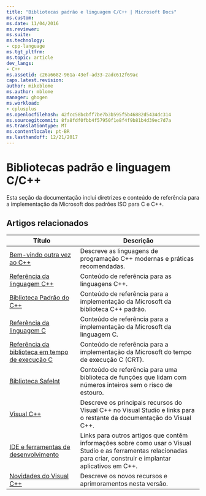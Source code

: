 ```yaml
---
title: "Bibliotecas padrão e linguagem C/C++ | Microsoft Docs"
ms.custom: 
ms.date: 11/04/2016
ms.reviewer: 
ms.suite: 
ms.technology:
- cpp-language
ms.tgt_pltfrm: 
ms.topic: article
dev_langs:
- C++
ms.assetid: c26a6682-961a-43ef-ad33-2adc612f69ac
caps.latest.revision: 
author: mikeblome
ms.author: mblome
manager: ghogen
ms.workload:
- cplusplus
ms.openlocfilehash: 42fcc58bcbff7be7b3b595f5b46882d5434dc314
ms.sourcegitcommit: 8fa8fdf0fbb4f57950f1e8f4f9b81b4d39ec7d7a
ms.translationtype: MT
ms.contentlocale: pt-BR
ms.lasthandoff: 12/21/2017
---
```

# <a name="cc-language-and-standard-libraries"></a>Bibliotecas padrão e linguagem C/C++
Esta seção da documentação inclui diretrizes e conteúdo de referência para a implementação da Microsoft dos padrões ISO para C e C++.  
  
## <a name="related-articles"></a>Artigos relacionados  
  
|Título|Descrição|  
|-----------|-----------------|  
|[Bem-vindo outra vez ao C++](../cpp/welcome-back-to-cpp-modern-cpp.md)|Descreve as linguagens de programação C++ modernas e práticas recomendadas.|  
|[Referência da linguagem C++](../cpp/cpp-language-reference.md)|Conteúdo de referência para as linguagens C++.|  
|[Biblioteca Padrão do C++](../standard-library/cpp-standard-library-reference.md)|Conteúdo de referência para a implementação da Microsoft da biblioteca C++ padrão.|  
|[Referência da linguagem C](../c-language/c-language-reference.md)|Conteúdo de referência para a implementação da Microsoft da linguagem C.|
|[Referência da biblioteca em tempo de execução C](../c-runtime-library/c-run-time-library-reference.md)|Conteúdo de referência para a implementação da Microsoft do tempo de execução C (CRT).|
|[Biblioteca SafeInt](../windows/safeint-library.md)|Conteúdo de referência para uma biblioteca de funções que lidam com números inteiros sem o risco de estouro.|  
|[Visual C++](../visual-cpp-in-visual-studio.md)|Descreve os principais recursos do Visual C++ no Visual Studio e links para o restante da documentação do Visual C++.|  
|[IDE e ferramentas de desenvolvimento](../ide/ide-and-tools-for-visual-cpp-development.md)|Links para outros artigos que contêm informações sobre como usar o Visual Studio e as ferramentas relacionadas para criar, construir e implantar aplicativos em C++.|  
|[Novidades do Visual C++](../what-s-new-for-visual-cpp-in-visual-studio.md)|Descreve os novos recursos e aprimoramentos nesta versão.|